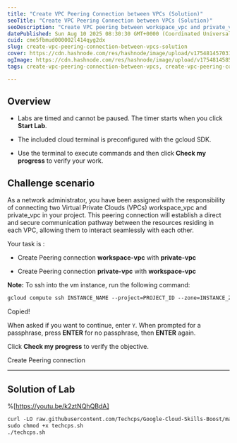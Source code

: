 ```yaml
---
title: "Create VPC Peering Connection between VPCs (Solution)"
seoTitle: "Create VPC Peering Connection between VPCs (Solution)"
seoDescription: "Create VPC peering between workspace_vpc and private_vpc with step-by-step lab instructions for seamless communication"
datePublished: Sun Aug 10 2025 08:30:30 GMT+0000 (Coordinated Universal Time)
cuid: cme5fbmud000002l414qyg2dx
slug: create-vpc-peering-connection-between-vpcs-solution
cover: https://cdn.hashnode.com/res/hashnode/image/upload/v1754814570314/089fbb6d-1c3b-4b07-b4b0-6f1dd9f82141.png
ogImage: https://cdn.hashnode.com/res/hashnode/image/upload/v1754814585281/77e6670a-f234-4837-9718-af6808953437.png
tags: create-vpc-peering-connection-between-vpcs, create-vpc-peering-connection-between-vpcs-solution

---
```


## Overview

* Labs are timed and cannot be paused. The timer starts when you click **Start Lab**.
    
* The included cloud terminal is preconfigured with the gcloud SDK.
    
* Use the terminal to execute commands and then click **Check my progress** to verify your work.
    

## Challenge scenario

As a network administrator, you have been assigned with the responsibility of connecting two Virtual Private Clouds (VPCs) workspace\_vpc and private\_vpc in your project. This peering connection will establish a direct and secure communication pathway between the resources residing in each VPC, allowing them to interact seamlessly with each other.

Your task is :

* Create Peering connection **workspace-vpc** with **private-vpc**
    
* Create Peering connection **private-vpc** with **workspace-vpc**
    

**Note:** To ssh into the vm instance, run the following command:

```apache
gcloud compute ssh INSTANCE_NAME --project=PROJECT_ID --zone=INSTANCE_ZONE
```

Copied!

When asked if you want to continue, enter `Y`. When prompted for a passphrase, press **ENTER** for no passphrase, then **ENTER** again.

Click **Check my progress** to verify the objective.

Create Peering connection

---

## Solution of Lab

%[https://youtu.be/k2ztNQhQBdA] 

```apache
curl -LO raw.githubusercontent.com/Techcps/Google-Cloud-Skills-Boost/master/Create%20VPC%20Peering%20Connection%20between%20VPCs/techcps.sh
sudo chmod +x techcps.sh
./techcps.sh
```